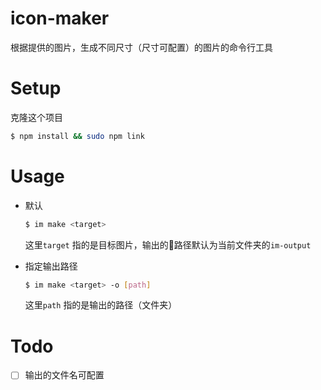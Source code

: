 # icon-maker

根据提供的图片，生成不同尺寸（尺寸可配置）的图片的命令行工具

# Setup

克隆这个项目

```bash
$ npm install && sudo npm link
```

# Usage

- 默认

  ```bash
  $ im make <target>
  ```

  这里`target` 指的是目标图片，输出的路径默认为当前文件夹的`im-output`

- 指定输出路径
  
  ```bash
  $ im make <target> -o [path]
  ```
   这里`path` 指的是输出的路径（文件夹）

# Todo

- [ ] 输出的文件名可配置
